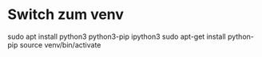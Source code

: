 # Switch zum venv

sudo apt install python3 python3-pip ipython3
sudo apt-get install python-pip
source venv/bin/activate
